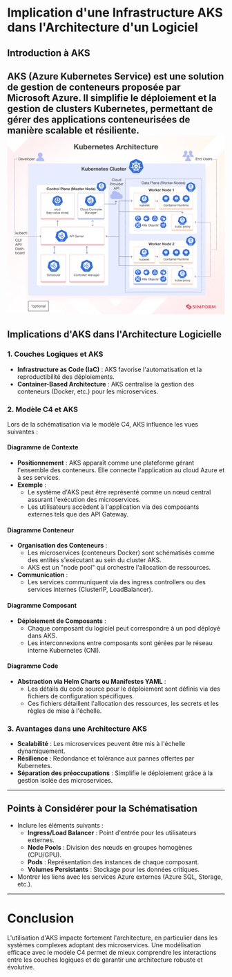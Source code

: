 # Implication d'une Infrastructure AKS dans l'Architecture d'un Logiciel

## Introduction à AKS
AKS (Azure Kubernetes Service) est une solution de gestion de conteneurs proposée par Microsoft Azure. Il simplifie le déploiement et la gestion de clusters Kubernetes, permettant de gérer des applications conteneurisées de manière scalable et résiliente.
![Schema de kubernetes](./img/kubernetes.png "Title")
---

## Implications d'AKS dans l'Architecture Logicielle

### 1. **Couches Logiques et AKS**
- **Infrastructure as Code (IaC)** : AKS favorise l'automatisation et la reproductibilité des déploiements.
- **Container-Based Architecture** : AKS centralise la gestion des conteneurs (Docker, etc.) pour les microservices.

### 2. **Modèle C4 et AKS**
Lors de la schématisation via le modèle C4, AKS influence les vues suivantes :

#### **Diagramme de Contexte**
- **Positionnement** : AKS apparaît comme une plateforme gérant l'ensemble des conteneurs. Elle connecte l'application au cloud Azure et à ses services.
- **Exemple** :
    - Le système d'AKS peut être représenté comme un nœud central assurant l'exécution des microservices.
    - Les utilisateurs accèdent à l'application via des composants externes tels que des API Gateway.

#### **Diagramme Conteneur**
- **Organisation des Conteneurs** :
    - Les microservices (conteneurs Docker) sont schématisés comme des entités s'exécutant au sein du cluster AKS.
    - AKS est un "node pool" qui orchestre l'allocation de ressources.
- **Communication** :
    - Les services communiquent via des ingress controllers ou des services internes (ClusterIP, LoadBalancer).

#### **Diagramme Composant**
- **Déploiement de Composants** :
    - Chaque composant du logiciel peut correspondre à un pod déployé dans AKS.
    - Les interconnexions entre composants sont gérées par le réseau interne Kubernetes (CNI).

#### **Diagramme Code**
- **Abstraction via Helm Charts ou Manifestes YAML** :
    - Les détails du code source pour le déploiement sont définis via des fichiers de configuration spécifiques.
    - Ces fichiers détaillent l'allocation des ressources, les secrets et les règles de mise à l'échelle.

### 3. **Avantages dans une Architecture AKS**
- **Scalabilité** : Les microservices peuvent être mis à l'échelle dynamiquement.
- **Résilience** : Redondance et tolérance aux pannes offertes par Kubernetes.
- **Séparation des préoccupations** : Simplifie le déploiement grâce à la gestion isolée des microservices.

---

## Points à Considérer pour la Schématisation
- Inclure les éléments suivants :
    - **Ingress/Load Balancer** : Point d'entrée pour les utilisateurs externes.
    - **Node Pools** : Division des nœuds en groupes homogènes (CPU/GPU).
    - **Pods** : Représentation des instances de chaque composant.
    - **Volumes Persistants** : Stockage pour les données critiques.
- Montrer les liens avec les services Azure externes (Azure SQL, Storage, etc.).

---
# Conclusion
L'utilisation d'AKS impacte fortement l'architecture, en particulier dans les systèmes complexes adoptant des microservices. Une modélisation efficace avec le modèle C4 permet de mieux comprendre les interactions entre les couches logiques et de garantir une architecture robuste et évolutive.